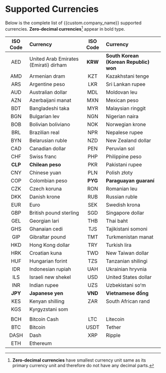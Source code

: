 # Supported Currencies

Below is the complete list of {{custom.company_name}} supported currencies. **Zero-decimal currencies**[^1] appear in bold type.

| ISO Code | Currency                              | ISO Code | Currency                               |
|:--------:|:--------------------------------------|:--------:|:---------------------------------------|
|   AED    | United Arab Emirates (Emirati) dirham | **KRW**  | **South Korean (Korean Republic) won** |
|   AMD    | Armenian dram                         |   KZT    | Kazakhstani tenge                      |
|   ARS    | Argentine peso                        |   LKR    | Sri Lankan rupee                       |
|   AUD    | Australian dollar                     |   MDL    | Moldovan leu                           |
|   AZN    | Azerbaijani manat                     |   MXN    | Mexican peso                           |
|   BDT    | Bangladeshi taka                      |   MYR    | Malaysian ringgit                      |
|   BGN    | Bulgarian lev                         |   NGN    | Nigerian naira                         |
|   BOB    | Bolivian boliviano                    |   NOK    | Norwegian krone                        |
|   BRL    | Brazilian real                        |   NPR    | Nepalese rupee                         |
|   BYN    | Belarusian ruble                      |   NZD    | New Zealand dollar                     |
|   CAD    | Canadian dollar                       |   PEN    | Peruvian sol                           |
|   CHF    | Swiss franc                           |   PHP    | Philippine peso                        |
| **CLP**  | **Chilean peso**                      |   PKR    | Pakistani rupee                        |
|   CNY    | Chinese yuan                          |   PLN    | Polish złoty                           |
|   COP    | Colombian peso                        | **PYG**  | **Paraguayan guaraní**                 |
|   CZK    | Czech koruna                          |   RON    | Romanian leu                           |
|   DKK    | Danish krone                          |   RUB    | Russian ruble                          |
|   EUR    | Euro                                  |   SEK    | Swedish krona                          |
|   GBP    | British pound sterling                |   SGD    | Singapore dollar                       |
|   GEL    | Georgian lari                         |   THB    | Thai baht                              |
|   GHS    | Ghanaian cedi                         |   TJS    | Tajikistani somoni                     |
|   GIP    | Gibraltar pound                       |   TMT    | Turkmenistan manat                     |
|   HKD    | Hong Kong dollar                      |   TRY    | Turkish lira                           |
|   HRK    | Croatian kuna                         |   TWD    | New Taiwan dollar                      |
|   HUF    | Hungarian forint                      |   TZS    | Tanzanian shilingi                     |
|   IDR    | Indonesian rupiah                     |   UAH    | Ukrainian hryvnia                      |
|   ILS    | Israeli new shekel                    |   USD    | United States dollar                   |
|   INR    | Indian rupee                          |   UZS    | Uzbekistani soʻm                       |
| **JPY**  | **Japanese yen**                      | **VND**  | **Vietnamese đồng**                    |
|   KES    | Kenyan shilling                       |   ZAR    | South African rand                     |
|   KGS    | Kyrgyzstani som                       |          |                                        |
|          |                                       |          |                                        |
|   BCH    | Bitcoin Cash                          |   LTC    | Litecoin                               |
|   BTC    | Bitcoin                               |   USDT   | Tether                                 |
|   DASH   | Dash                                  |   XRP    | Ripple                                 |
|   ETH    | Ethereum                              |          |                                        |

[^1]: **Zero-decimal currencies** have smallest currency unit same as its primary currency unit and therefore do not have any decimal parts.
